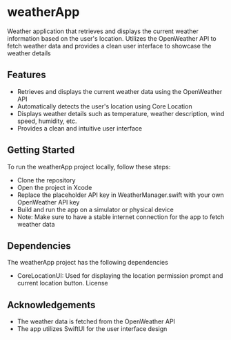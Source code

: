 # weatherApp
Weather application that retrieves and displays the current weather information based on the user's location. Utilizes the OpenWeather API to fetch weather data and provides a clean user interface to showcase the weather details

## Features
- Retrieves and displays the current weather data using the OpenWeather API
- Automatically detects the user's location using Core Location
- Displays weather details such as temperature, weather description, wind speed, humidity, etc.
- Provides a clean and intuitive user interface

## Getting Started
To run the weatherApp project locally, follow these steps:
- Clone the repository
- Open the project in Xcode
- Replace the placeholder API key in WeatherManager.swift with your own OpenWeather API key
- Build and run the app on a simulator or physical device
- Note: Make sure to have a stable internet connection for the app to fetch weather data

## Dependencies
The weatherApp project has the following dependencies
- CoreLocationUI: Used for displaying the location permission prompt and current location button.
License

## Acknowledgements
- The weather data is fetched from the OpenWeather API
- The app utilizes SwiftUI for the user interface design
